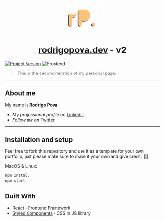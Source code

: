 <div align="center">
  <img alt="Logo" src="src/images/logo.png" width="100" />
</div>
<h1 align="center">
  <a href="https://rodrigopova.dev">rodrigopova.dev</a> - v2
</h1>

[![Project Version][version-image]][version-url]
![Frontend][frontend-img]

> This is the second iteration of my personal page.

---

## About me

My name is **Rodrigo Pova**

* *My professional profile on* [LinkedIn][linkedin-url]
* *Follow me on* [Twitter][twitter-url]

---

## Installation and setup

Feel free to fork this repository and use it as a template for your own portfolio, just please make sure to make it your own and give credit. 🙏🏼

MacOS & Linux:

```sh
npm install
npm start
```

## Built With

* [React](https://reactjs.org/) - Frontend Framework
* [Styled Components](https://styled-components.com/) - CSS in JS library

<!-- Markdown link & img dfn's -->

[linkedin-url]: https://www.linkedin.com/in/rodrigopova
[twitter-url]: https://twitter.com/povarod

[version-image]: https://img.shields.io/badge/Version-1.0.0-brightgreen?style=flat&logo=appveyor
[version-url]: https://shields.io/
[frontend-img]: https://img.shields.io/badge/frontend-react-blue?style=flat&logo=react
